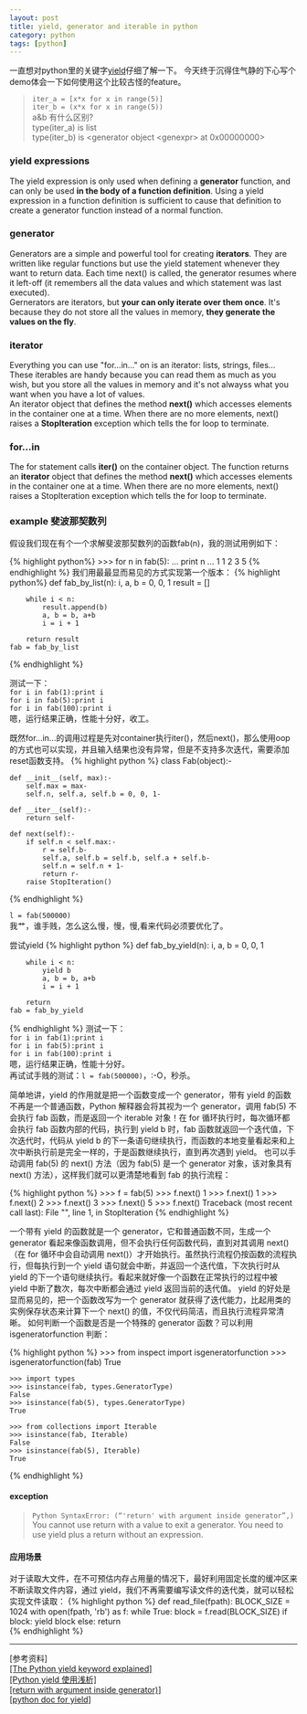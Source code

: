 ```yaml
---
layout: post
title: yield, generator and iterable in python
category: python
tags: [python]
---
```



一直想对python里的关键字[yield](http://docs.python.org/2/reference/expressions.html#grammar-token-yield_atom)仔细了解一下。
今天终于沉得住气静的下心写个demo体会一下如何使用这个比较古怪的feature。

>`iter_a = [x*x for x in range(5)]` <br />
>`iter_b = (x*x for x in range(5))` <br />
>a&b 有什么区别? <br />
>type(iter_a) is list <br />
>type(iter_b) is &lt;generator object &lt;genexpr&gt; at 0x00000000&gt; <br />

### yield expressions
The yield expression is only used when defining a **generator** function, and can only be used **in the body of a function definition**.
Using a yield expression in a function definition is sufficient to cause that definition to create a generator function instead of a normal function.

### generator
Generators are a simple and powerful tool for creating **iterators**. They are written like regular functions but use the yield statement whenever they want to return data. Each time next() is called, the generator resumes where it left-off (it remembers all the data values and which statement was last executed). <br />
Gernerators are iterators, but **your can only iterate over them once**. It's because they do not store all the values in memory, **they generate the values on the fly**.

### iterator
Everything you can use "for...in..." on is an iterator: lists, strings, files... These iterables are handy because you can read them as much as you wish, but you store all the values in memory and it's not alwayss what you want when you have a lot of values. <br />
An iterator object that defines the method **next()** which accesses elements in the container one at a time. 
When there are no more elements, next() raises a **StopIteration** exception which tells the for loop to terminate. 

### for...in
The for statement calls **iter()** on the container object. The function returns an **iterator** object that defines the method **next()** which accesses elements in the container one at a time. When there are no more elements, next() raises a StopIteration exception which tells the for loop to terminate.


### example 斐波那契数列

假设我们现在有个一个求解斐波那契数列的函数fab(n)，我的测试用例如下：

{% highlight python%}
    >>> for n in fab(5): 
     ...     print n 
     ... 
     1 
     1 
     2 
     3 
     5 
{% endhighlight %}
我们用最最显而易见的方式实现第一个版本：
{% highlight python%}
    def fab_by_list(n):
        i, a, b = 0, 0, 1
        result = []

        while i < n:
            result.append(b)
            a, b = b, a+b
            i = i + 1

        return result
    fab = fab_by_list
{% endhighlight %}

测试一下：<br />
`for i in fab(1):print i` <br />
`for i in fab(5):print i` <br />
`for i in fab(100):print i` <br />
嗯，运行结果正确，性能十分好，收工。

既然for...in...的调用过程是先对container执行iter()，然后next()，那么使用oop的方式也可以实现，并且输入结果也没有异常，但是不支持多次迭代，需要添加reset函数支持。
{% highlight python %}
    class Fab(object):-

    def __init__(self, max):-
        self.max = max-
        self.n, self.a, self.b = 0, 0, 1-

    def __iter__(self):-
        return self-

    def next(self):-
        if self.n < self.max:-
            r = self.b-
            self.a, self.b = self.b, self.a + self.b-
            self.n = self.n + 1-
            return r-
        raise StopIteration()
{% endhighlight %}

`l = fab(500000)` <br />
我艹，谁手贱，怎么这么慢，慢，慢,看来代码必须要优化了。

尝试yield
{% highlight python %}
    def fab_by_yield(n):
        i, a, b = 0, 0, 1

        while i < n:
            yield b
            a, b = b, a+b
            i = i + 1

        return
    fab = fab_by_yield
{% endhighlight %}
测试一下：<br />
`for i in fab(1):print i` <br />
`for i in fab(5):print i` <br />
`for i in fab(100):print i` <br />
嗯，运行结果正确，性能十分好。 <br />
再试试手贱的测试：`l = fab(500000)`，:-O，秒杀。

简单地讲，yield 的作用就是把一个函数变成一个 generator，带有 yield 的函数不再是一个普通函数，Python 解释器会将其视为一个 generator，调用 fab(5) 不会执行 fab 函数，而是返回一个 iterable 对象！在 for 循环执行时，每次循环都会执行 fab 函数内部的代码，执行到 yield b 时，fab 函数就返回一个迭代值，下次迭代时，代码从 yield b 的下一条语句继续执行，而函数的本地变量看起来和上次中断执行前是完全一样的，于是函数继续执行，直到再次遇到 yield。
也可以手动调用 fab(5) 的 next() 方法（因为 fab(5) 是一个 generator 对象，该对象具有 next() 方法），这样我们就可以更清楚地看到 fab 的执行流程：

{% highlight python %}
    >>> f = fab(5) 
    >>> f.next() 
    1 
    >>> f.next() 
    1 
    >>> f.next() 
    2 
    >>> f.next() 
    3 
    >>> f.next() 
    5 
    >>> f.next() 
    Traceback (most recent call last): 
     File "<stdin>", line 1, in <module> 
    StopIteration 
{% endhighlight %}

一个带有 yield 的函数就是一个 generator，它和普通函数不同，生成一个 generator 看起来像函数调用，但不会执行任何函数代码，直到对其调用 next()（在 for 循环中会自动调用 next()）才开始执行。虽然执行流程仍按函数的流程执行，但每执行到一个 yield 语句就会中断，并返回一个迭代值，下次执行时从 yield 的下一个语句继续执行。看起来就好像一个函数在正常执行的过程中被 yield 中断了数次，每次中断都会通过 yield 返回当前的迭代值。
yield 的好处是显而易见的，把一个函数改写为一个 generator 就获得了迭代能力，比起用类的实例保存状态来计算下一个 next() 的值，不仅代码简洁，而且执行流程异常清晰。
如何判断一个函数是否是一个特殊的 generator 函数？可以利用 isgeneratorfunction 判断：

{% highlight python %}
    >>> from inspect import isgeneratorfunction 
    >>> isgeneratorfunction(fab) 
    True 

    >>> import types 
    >>> isinstance(fab, types.GeneratorType) 
    False 
    >>> isinstance(fab(5), types.GeneratorType) 
    True 

    >>> from collections import Iterable 
    >>> isinstance(fab, Iterable) 
    False 
    >>> isinstance(fab(5), Iterable) 
    True 
{% endhighlight %}

#### exception
>`Python SyntaxError: (“'return' with argument inside generator”,)`
You cannot use return with a value to exit a generator. You need to use yield plus a return without an expression.

#### 应用场景
对于读取大文件，在不可预估内存占用量的情况下，最好利用固定长度的缓冲区来不断读取文件内容，通过 yield，我们不再需要编写读文件的迭代类，就可以轻松实现文件读取：
{% highlight python %}
   def read_file(fpath): 
    BLOCK_SIZE = 1024 
    with open(fpath, 'rb') as f: 
        while True: 
            block = f.read(BLOCK_SIZE) 
            if block: 
                yield block 
            else: 
                return  
{% endhighlight %}

---
\[参考资料\] <br />
[\[The Python yield keyword explained\]](http://stackoverflow.com/questions/231767/the-python-yield-keyword-explained) <br />
[\[Python yield 使用浅析\]](http://www.ibm.com/developerworks/cn/opensource/os-cn-python-yield/) <br />
[\[return with argument inside generator)\]](http://stackoverflow.com/questions/15809296/python-syntaxerror-return-with-argument-inside-generator) <br />
[\[python doc for yield\]](http://docs.python.org/2/reference/expressions.html#grammar-token-yield_atom)

